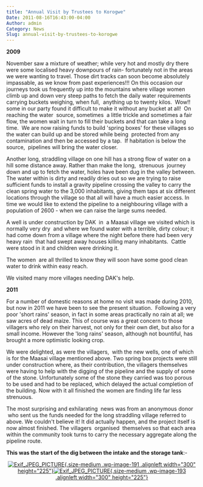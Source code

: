 ```yaml
---
title: "Annual Visit by Trustees to Korogwe"
Date: 2011-08-16T16:43:00-04:00
Author: admin
Category: News
Slug: annual-visit-by-trustees-to-korogwe
---
```


**2009**

November saw a mixture of weather; while very hot and mostly dry there were some localised heavy downpours of rain- fortunately not in the areas we were wanting to travel. Those dirt tracks can soon become absolutely impassable, as we know from past experiences!!! On this occasion our journeys took us frequently up into the mountains where village women climb up and down very steep paths to fetch the daily water requirements carrying buckets weighing, when full,  anything up to twenty kilos.  Wow!! some in our party found it difficult to make it without any bucket at all!  On reaching the water  source, sometimes  a little trickle and sometimes a fair flow, the women wait in turn to fill their buckets and that can take a long time.  We are now raising funds to build 'spring boxes' for these villages so the water can build up and be stored while being  protected from any contamination and then be accessed by a tap.  If habitation is below the source,  pipelines will bring the water closer.

Another long, straddling village on one hill has a strong flow of water on a hill some distance away. Rather than make the long,  strenuous  journey down and up to fetch the water, holes have been dug in the valley between.  The water within is dirty and readily dries out so we are trying to raise sufficient funds to install a gravity pipeline crossing the valley to carry the clean spring water to the 3,000 inhabitants, giving them taps at six different locations through the village so that all will have a much easier access. In time we would like to extend the pipeline to a neighbouring village with a population of 2600 - when we can raise the large sums needed.

A well is under construction by DAK  in  a Maasai village we visited which is normally very dry  and where we found water with a terrible, dirty colour; it had come down from a village where the night before there had been very  heavy rain  that had swept away houses killing many inhabitants.  Cattle were stood in it and children were drinking it.

The women  are all thrilled to know they will soon have some good clean water to drink within easy reach.

We visited many more villages needing DAK's help.

**2011**

For a number of domestic reasons at home no visit was made during 2010, but now in 2011 we have been to see the present situation.  Following a very poor 'short rains' season, in fact in some areas practically no rain at all; we saw acres of dead maize. This of course was a great concern to those villagers who rely on their harvest, not only for their own diet, but also for a small income. However the 'long rains' season, although not bountiful, has brought a more optimistic looking crop.

We were delighted, as were the villagers,  with the new wells, one of which is for the Maasai village mentioned above. Two spring box projects were still under construction where, as their contribution, the villagers themselves were having to help with the digging of the pipeline and the supply of some of the stone. Unfortunately some of the stone they carried was too porous to be used and had to be replaced, which delayed the actual completion of the building. Now with it all finished the women are finding life far less strenuous.

The most surprising and exhilarating  news was from an anonymous donor  who sent us the funds needed for the long straddling village referred to above. We couldn't believe it! It did actually happen, and the project itself is now almost finished. The villagers  organised  themselves so that each area within the community took turns to carry the necessary aggregate along the pipeline route.

**This was the start of the dig between the intake and the storage tank**:-

<p>
<center>

[![](http://167.99.46.106/wp-content/uploads/2010/01/RIMG0200-300x225.jpg "Exif_JPEG_PICTURE"){.size-medium .wp-image-191 .alignleft width="300" height="225"}](http://167.99.46.106/wp-content/uploads/2010/01/RIMG0200.jpg)[![](http://167.99.46.106/wp-content/uploads/2010/01/RIMG0217-300x225.jpg "Exif_JPEG_PICTURE"){.size-medium .wp-image-193 .alignleft width="300" height="225"}](http://167.99.46.106/wp-content/uploads/2010/01/RIMG0217.jpg)

</center>
</p>
